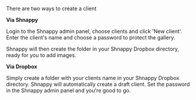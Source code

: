 There are two ways to create a client

**Via Shnappy**

Login to the Shnappy admin panel, choose clients and click 'New client'. Enter the client's name and choose a password
to protect the gallery.

Shnappy will then create the folder in your Shnappy Dropbox directory, ready for you to add images.

**Via Dropbox**

Simply create a folder with your clients name in your Shnappy Dropbox directory. Shnappy will automatically create a
draft client. Set the password in the Shnappy admin panel and you're good to go.
